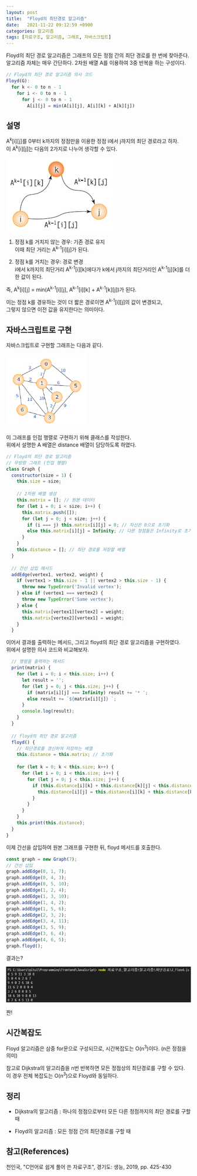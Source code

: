 ```yaml
---
layout: post
title:  "Floyd의 최단경로 알고리즘"
date:   2021-11-22 09:12:59 +0900
categories: 알고리즘
tags: [자료구조, 알고리즘, 그래프, 자바스크립트]
---
```


Floyd의 최단 경로 알고리즘은 그래프의 모든 정점 간의 최단 경로를 한 번에 찾아준다.  
알고리즘 자체는 매우 간단하다. 2차원 배열 A를 이용하여 3중 반복을 하는 구성이다.  

```javascript
// Floyd의 최단 경로 알고리즘 의사 코드
Floyd(G):
  for k <- 0 to n - 1
    for i <- 0 to n - 1
      for j <- 0 to n - 1
        A[i][j] = min(A[i][j], A[i][k] + A[k][j])
```
## 설명

A<sup>k</sup>[i][j]를 0부터 k까지의 정점만을 이용한 정점 i에서 j까지의 최단 경로라고 하자.  
이 A<sup>k</sup>[i][j]는 다음의 2가지로 나누어 생각할 수 있다.  

![Floyd](https://github.com/gitul0515/gitul0515.github.io/blob/main/_posts/image/21_1122_2.png?raw=true)

1. 정점 k를 거치지 않는 경우: 기존 경로 유지  
   이때 최단 거리는 A<sup>k-1</sup>[i][j]가 된다.  
  
2. 정점 k를 거치는 경우: 경로 변경  
   i에서 k까지의 최단거리 A<sup>k-1</sup>[i][k]에다가 k에서 j까지의 최단거리인 A<sup>k-1</sup>[j][k]를 더한 값이 된다.  

즉, A<sup>k</sup>[i][j] = min(A<sup>k-1</sup>[i][j], A<sup>k-1</sup>[i][k] + A<sup>k-1</sup>[k][j])가 된다.  

이는 정점 k를 경유하는 것이 더 짧은 경로이면 A<sup>k-1</sup>[i][j]의 값이 변경되고,  
그렇지 않으면 이전 값을 유지한다는 의미이다.  

## 자바스크립트로 구현

자바스크립트로 구현할 그래프는 다음과 같다.  

![그래프](https://github.com/gitul0515/gitul0515.github.io/blob/main/_posts/image/21_1122_1.png?raw=true)

이 그래프를 인접 행렬로 구현하기 위해 클래스를 작성한다.  
위에서 설명한 A 배열은 distance 배열이 담당하도록 하였다.  

```javascript
// Floyd의 최단 경로 알고리즘
// 무방향 그래프 (인접 행렬)
class Graph {
  constructor(size = 1) {
    this.size = size;

    // 2차원 배열 생성
    this.matrix = []; // 원본 데이터
    for (let i = 0; i < size; i++) {
      this.matrix.push([]);
      for (let j = 0; j < size; j++) {
        if (i === j) this.matrix[i][j] = 0; // 자신은 0으로 초기화
        else this.matrix[i][j] = Infinity; // 다른 정점들은 Infinity로 초기화
      }
    }
    this.distance = []; // 최단 경로를 저장할 배열
  }

  // 간선 삽입 메서드
  addEdge(vertex1, vertex2, weight) {
    if (vertex1 > this.size - 1 || vertex2 > this.size - 1) {
      throw new TypeError('Invalid vertex');
    } else if (vertex1 === vertex2) {
      throw new TypeError('Same vertex');
    } else {
      this.matrix[vertex1][vertex2] = weight;
      this.matrix[vertex2][vertex1] = weight;
    }
  }
```

이어서 결과를 출력하는 메서드, 그리고 floyd의 최단 경로 알고리즘을 구현하였다.  
위에서 설명한 의사 코드와 비교해보자.  

``` javascript
  // 행렬을 출력하는 메서드
  print(matrix) {
    for (let i = 0; i < this.size; i++) {
      let result = '';
      for (let j = 0; j < this.size; j++) {
        if (matrix[i][j] === Infinity) result += '* ';
        else result += `${matrix[i][j]} `;
      }
      console.log(result);
    }
  }

  // floyd의 최단 경로 알고리즘
  floyd() {
    // 최단경로를 갱신하여 저장하는 배열
    this.distance = this.matrix; // 초기화

    for (let k = 0; k < this.size; k++) {
      for (let i = 0; i < this.size; i++) {
        for (let j = 0; j < this.size; j++) {
          if (this.distance[i][k] + this.distance[k][j] < this.distance[i][j]) {
            this.distance[i][j] = this.distance[i][k] + this.distance[k][j];
          }
        }
      }
    }
    this.print(this.distance);
  }
}
```

이제 간선을 삽입하여 원본 그래프를 구현한 뒤, floyd 메서드를 호출한다.

```javascript
const graph = new Graph(7);
// 간선 삽입
graph.addEdge(0, 1, 7);
graph.addEdge(0, 4, 3);
graph.addEdge(0, 5, 10);
graph.addEdge(1, 2, 4);
graph.addEdge(1, 3, 10);
graph.addEdge(1, 4, 2);
graph.addEdge(1, 5, 6);
graph.addEdge(2, 3, 2);
graph.addEdge(3, 4, 11);
graph.addEdge(3, 5, 9);
graph.addEdge(3, 6, 4);
graph.addEdge(4, 6, 5);
graph.floyd();
```

결과는?

![결과](https://github.com/gitul0515/gitul0515.github.io/blob/main/_posts/image/21_1122_3.png?raw=true)

짠!

## 시간복잡도

Floyd 알고리즘은 삼중 for문으로 구성되므로, 시간복잡도는 O(n<sup>3</sup>)이다. (n은 정점을 의미)  

참고로 Dijkstra의 알고리즘을 n번 반복하면 모든 정점상의 최단경로를 구할 수 있다.  
이 경우 전체 복잡도는 O(n<sup>3</sup>)으로 Floyd와 동일하다.  

## 정리
- Dijkstra의 알고리즘
  : 하나의 정점으로부터 모든 다른 정점까지의 최단 경로를 구할 때

- Floyd의 알고리즘
  : 모든 정점 간의 최단경로를 구할 때  

## 참고(References)
천인국, "C언어로 쉽게 풀어 쓴 자료구조", 경기도: 생능, 2019, pp. 425-430
